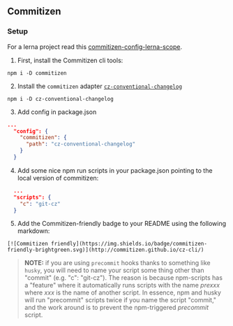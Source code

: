 ## Commitizen

### Setup

For a lerna project read this [commitizen-config-lerna-scope](./commitizen-config-lerna-scope).

1. First, install the Commitizen cli tools:
```
npm i -D commitizen
```
2. Install the `commitizen` adapter [`cz-conventional-changelog`](https://www.npmjs.com/package/cz-conventional-changelog)
```
npm i -D cz-conventional-changelog
```
3. Add config in package.json
```json
...
  "config": {
    "commitizen": {
      "path": "cz-conventional-changelog"
    }
  }
```
4. Add some nice npm run scripts in your package.json pointing to the local version of commitizen:
```json
  ...
  "scripts": {
    "c": "git-cz"
  }
```
5. Add the Commitizen-friendly badge to your README using the following markdown:
```
[![Commitizen friendly](https://img.shields.io/badge/commitizen-friendly-brightgreen.svg)](http://commitizen.github.io/cz-cli/)
```

> **NOTE:** if you are using `precommit` hooks thanks to something like `husky`, you will need to name your script some thing other than "commit" (e.g. "c": "git-cz"). The reason is because npm-scripts has a "feature" where it automatically runs scripts with the name *prexxx* where *xxx* is the name of another script. In essence, npm and husky will run "precommit" scripts twice if you name the script "commit," and the work around is to prevent the npm-triggered *precommit* script.
